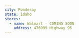 ```yaml
---
city: Ponderay
state: idaho
stores:
  - name: Walmart - COMING SOON
    address: 476999 Highway 95
---
```

